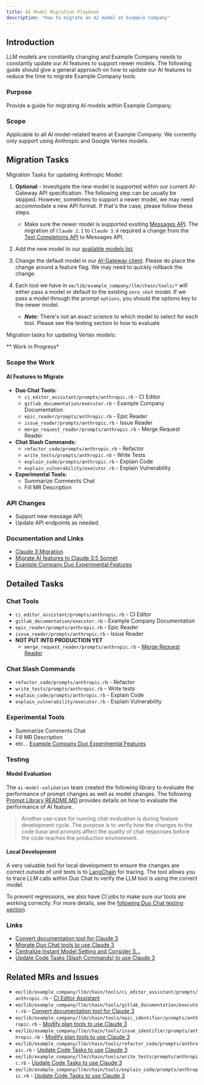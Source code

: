 ```yaml
---
title: AI Model Migration Playbook
description: "How to migrate an AI model at Example Company"
---
```


## Introduction

LLM models are constantly changing and Example Company needs to constantly update our AI features to support newer models. The following guide should give a general approach on how to update our AI features to reduce the time to migrate Example Company tools.

### Purpose

Provide a guide for migrating AI models within Example Company.

### Scope

Applicable to all AI model-related teams at Example Company. We currently only support using Anthropic and Google Vertex
models.

## Migration Tasks

Migration Tasks for updating Anthropic Model:

1. **Optional** - Investigate the new model is supported within our current AI-Gateway API specification. The following step can be usually be skipped. However, sometimes to support a newer model, we may need accommodate a new API format. If that's the case, please follow these steps.

    - Make sure the newer model is supported exsiting [Messages API](https://docs.anthropic.com/en/api/messages). The migration of `Claude 2.1` to `Claude 3.0` required a change from the [Text Completions API](https://docs.anthropic.com/en/api/complete) to Messages API.

2. Add the new model to our [available models list](https://example_company.com/example_company-org/example_company/-/blob/32fa9eaa3c8589ee7f448ae683710ec7bd82f36c/ee/lib/example_company/llm/concerns/available_models.rb#L5-10).
3. Change the default model in our [AI-Gateway client](https://example_company.com/example_company-org/example_company/-/blob/41361629b302f2c55e35701d2c0a73cff32f9013/ee/lib/example_company/llm/chain/requests/ai_gateway.rb#L63-67). Please do place the change around a feature flag. We may need to quickly rollback the change.
4. Each tool we have in `ee/lib/example_company/llm/chain/tools/*` will either pass a model or default to the existing `zero_shot` model. If we pass a model through the prompt `options`, you should the options key to the newer model.

    - _**Note:**_ There's not an exact science to which model to select for each tool. Please see the testing section to how to evaluate

Migration tasks for updating Vertex models:

** Work in Progress*

### Scope the Work

#### AI Features to Migrate

- **Duo Chat Tools:**
  - `ci_editor_assistant/prompts/anthropic.rb` - CI Editor
  - `gitlab_documentation/executor.rb` - Example Company Documentation
  - `epic_reader/prompts/anthropic.rb` - Epic Reader
  - `issue_reader/prompts/anthropic.rb` - Issue Reader
  - `merge_request_reader/prompts/anthropic.rb` - Merge Request Reader
- **Chat Slash Commands:**
  - `refactor_code/prompts/anthropic.rb` - Refactor
  - `write_tests/prompts/anthropic.rb` - Write Tests
  - `explain_code/prompts/anthropic.rb` - Explain Code
  - `explain_vulnerability/executor.rb` - Explain Vulnerability
- **Experimental Tools:**
  - Summarize Comments Chat
  - Fill MR Description

### API Changes

- Support new message API.
- Update API endpoints as needed.

### Documentation and Links

- [Claude 3 Migration](https://example_company.com/groups/example_company-org/-/epics/13297)
- [Migrate AI features to Claude 3.5 Sonnet](https://example_company.com/example_company-org/example_company/-/issues/468334)
- [Example Company Duo Experimental Features](https://docs.example_company.com/ee/user/gitlab_duo/#experimental-features)

## Detailed Tasks

### Chat Tools

- `ci_editor_assistant/prompts/anthropic.rb` - CI Editor
- `gitlab_documentation/executor.rb` - Example Company Documentation
- `epic_reader/prompts/anthropic.rb` - Epic Reader
- `issue_reader/prompts/anthropic.rb` - Issue Reader
- **NOT PUT INTO PRODUCTION YET**
  - `merge_request_reader/prompts/anthropic.rb` - [Merge Request Reader](https://example_company.com/example_company-org/example_company/-/merge_requests/153616#top+S)

### Chat Slash Commands

- `refactor_code/prompts/anthropic.rb` - Refactor
- `write_tests/prompts/anthropic.rb` - Write tests
- `explain_code/prompts/anthropic.rb` - Explain Code
- `explain_vulnerability/executor.rb` - Explain Vulnerability

### Experimental Tools

- Summarize Comments Chat
- Fill MR Description
- etc... [Example Company Duo Experimental Features](https://docs.example_company.com/ee/user/gitlab_duo/#experimental-features)

### Testing

#### Model Evaluation

The `ai-model-validation` team created the following library to evaluate the performance of prompt changes as well as model changes. The following [Prompt Library README.MD](https://example_company.com/example_company-org/modelops/ai-model-validation-and-research/ai-evaluation/prompt-library/-/blob/main/doc/how-to/run_duo_chat_eval.md) provides details on how to evaluate the performance of AI feature.

> Another use-case for running chat evaluation is during feature development cycle. The purpose is to verify how the changes to the code base and prompts affect the quality of chat responses before the code reaches the production environment.

#### Local Development

A very valuable tool for local development to ensure the changes are correct outside of unit tests is to [LangChain](https://docs.example_company.com/ee/development/ai_features/duo_chat.html#tracing-with-langsmith) for tracing. The tool allows you to trace LLM calls within Duo Chat to verify the LLM  tool is using the correct model.

To prevent regressions, we also have CI jobs to make sure our tools are working correctly. For more details, see the [following Duo Chat testing section](https://docs.example_company.com/ee/development/ai_features/duo_chat.html#example_company-duo-chat-qa-evaluation-test).

### Links

- [Convert documentation tool for Claude 3](https://example_company.com/example_company-org/example_company/-/issues/458811)
- [Migrate Duo Chat tools to use Claude 3](https://example_company.com/example_company-org/example_company/-/issues/455112)
- [Centralize Instant Model Setting and Consider S...](https://example_company.com/example_company-org/example_company/-/issues/444664)
- [Update Code Tasks (Slash Commands) to use Claude 3](https://example_company.com/example_company-org/example_company/-/issues/455717)

## Related MRs and Issues

- `ee/lib/example_company/llm/chain/tools/ci_editor_assistant/prompts/anthropic.rb` - [CI Editor Assistant](https://example_company.com/example_company-org/example_company/-/merge_requests/149619)
- `ee/lib/example_company/llm/chain/tools/gitlab_documentation/executor.rb` - [Convert documentation tool for Claude 3](https://example_company.com/example_company-org/example_company/-/issues/458811)
- `ee/lib/example_company/llm/chain/tools/epic_identifier/prompts/anthropic.rb` - [Modify plan tools to use Claude 3](https://example_company.com/example_company-org/example_company/-/merge_requests/150381)
- `ee/lib/example_company/llm/chain/tools/issue_identifier/prompts/anthropic.rb` - [Modify plan tools to use Claude 3](https://example_company.com/example_company-org/example_company/-/merge_requests/150381)
- `ee/lib/example_company/llm/chain/tools/refactor_code/prompts/anthropic.rb` - [Update Code Tasks to use Claude 3](https://example_company.com/example_company-org/example_company/-/issues/455717)
- `ee/lib/example_company/llm/chain/tools/write_tests/prompts/anthropic.rb` - [Update Code Tasks to use Claude 3](https://example_company.com/example_company-org/example_company/-/issues/455717)
- `ee/lib/example_company/llm/chain/tools/explain_code/prompts/anthropic.rb` - [Update Code Tasks to use Claude 3](https://example_company.com/example_company-org/example_company/-/issues/455717)

